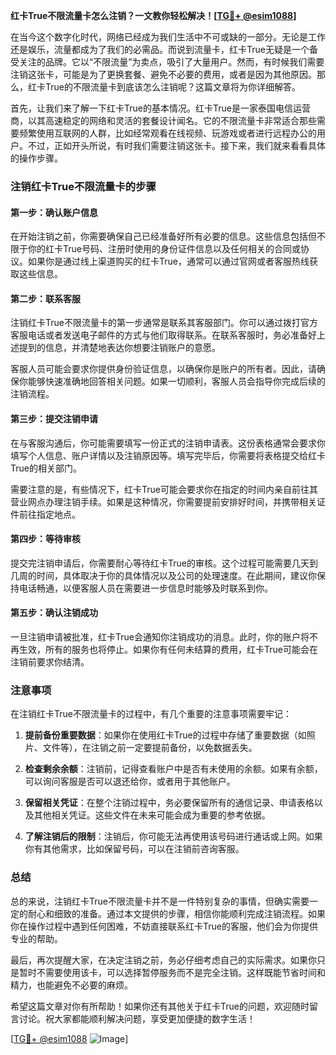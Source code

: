 **红卡True不限流量卡怎么注销？一文教你轻松解决！[[TG💪+ @esim1088](https://t.me/s/esim1088)]**

在当今这个数字化时代，网络已经成为我们生活中不可或缺的一部分。无论是工作还是娱乐，流量都成为了我们的必需品。而说到流量卡，红卡True无疑是一个备受关注的品牌。它以“不限流量”为卖点，吸引了大量用户。然而，有时候我们需要注销这张卡，可能是为了更换套餐、避免不必要的费用，或者是因为其他原因。那么，红卡True的不限流量卡到底该怎么注销呢？这篇文章将为你详细解答。

首先，让我们来了解一下红卡True的基本情况。红卡True是一家泰国电信运营商，以其高速稳定的网络和灵活的套餐设计闻名。它的不限流量卡非常适合那些需要频繁使用互联网的人群，比如经常观看在线视频、玩游戏或者进行远程办公的用户。不过，正如开头所说，有时我们需要注销这张卡。接下来，我们就来看看具体的操作步骤。

### 注销红卡True不限流量卡的步骤

#### 第一步：确认账户信息
在开始注销之前，你需要确保自己已经准备好所有必要的信息。这些信息包括但不限于你的红卡True号码、注册时使用的身份证件信息以及任何相关的合同或协议。如果你是通过线上渠道购买的红卡True，通常可以通过官网或者客服热线获取这些信息。

#### 第二步：联系客服
注销红卡True不限流量卡的第一步通常是联系其客服部门。你可以通过拨打官方客服电话或者发送电子邮件的方式与他们取得联系。在联系客服时，务必准备好上述提到的信息，并清楚地表达你想要注销账户的意愿。

客服人员可能会要求你提供身份验证信息，以确保你是账户的所有者。因此，请确保你能够快速准确地回答相关问题。如果一切顺利，客服人员会指导你完成后续的注销流程。

#### 第三步：提交注销申请
在与客服沟通后，你可能需要填写一份正式的注销申请表。这份表格通常会要求你填写个人信息、账户详情以及注销原因等。填写完毕后，你需要将表格提交给红卡True的相关部门。

需要注意的是，有些情况下，红卡True可能会要求你在指定的时间内亲自前往其营业网点办理注销手续。如果是这种情况，你需要提前安排好时间，并携带相关证件前往指定地点。

#### 第四步：等待审核
提交完注销申请后，你需要耐心等待红卡True的审核。这个过程可能需要几天到几周的时间，具体取决于你的具体情况以及公司的处理速度。在此期间，建议你保持电话畅通，以便客服人员在需要进一步信息时能够及时联系到你。

#### 第五步：确认注销成功
一旦注销申请被批准，红卡True会通知你注销成功的消息。此时，你的账户将不再生效，所有的服务也将停止。如果你有任何未结算的费用，红卡True可能会在注销前要求你结清。

### 注意事项

在注销红卡True不限流量卡的过程中，有几个重要的注意事项需要牢记：

1. **提前备份重要数据**：如果你在使用红卡True的过程中存储了重要数据（如照片、文件等），在注销之前一定要提前备份，以免数据丢失。
   
2. **检查剩余余额**：注销前，记得查看账户中是否有未使用的余额。如果有余额，可以询问客服是否可以退还给你，或者用于其他账户。

3. **保留相关凭证**：在整个注销过程中，务必要保留所有的通信记录、申请表格以及其他相关凭证。这些文件在未来可能会成为重要的参考依据。

4. **了解注销后的限制**：注销后，你可能无法再使用该号码进行通话或上网。如果你有其他需求，比如保留号码，可以在注销前咨询客服。

### 总结

总的来说，注销红卡True不限流量卡并不是一件特别复杂的事情，但确实需要一定的耐心和细致的准备。通过本文提供的步骤，相信你能顺利完成注销流程。如果你在操作过程中遇到任何困难，不妨直接联系红卡True的客服，他们会为你提供专业的帮助。

最后，再次提醒大家，在决定注销之前，务必仔细考虑自己的实际需求。如果你只是暂时不需要使用该卡，可以选择暂停服务而不是完全注销。这样既能节省时间和精力，也能避免不必要的麻烦。

希望这篇文章对你有所帮助！如果你还有其他关于红卡True的问题，欢迎随时留言讨论。祝大家都能顺利解决问题，享受更加便捷的数字生活！

[[TG💪+ @esim1088](https://t.me/s/esim1088) ![Image](https://i.postimg.cc/4NQfJmqS/Snipaste-2025-05-13-00-14-12.png)]